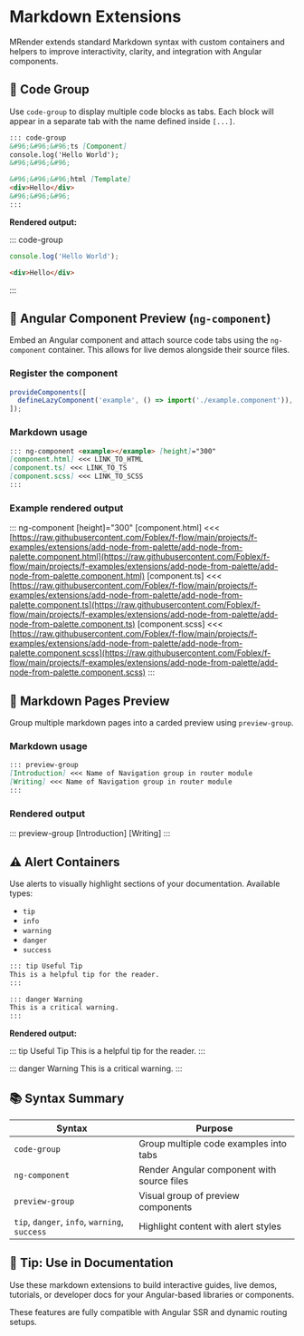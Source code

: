 ﻿# Markdown Extensions

MRender extends standard Markdown syntax with custom containers and helpers to improve interactivity, clarity, and integration with Angular components.

## 📑 Code Group

Use `code-group` to display multiple code blocks as tabs. Each block will appear in a separate tab with the name defined inside `[...]`.

````markdown
::: code-group
&#96;&#96;&#96;ts [Component]
console.log('Hello World');
&#96;&#96;&#96;

&#96;&#96;&#96;html [Template]
<div>Hello</div>
&#96;&#96;&#96;
:::

````

**Rendered output:**

::: code-group
```ts [Component]
console.log('Hello World');
````

```html [Template]
<div>Hello</div>
```

:::

## 🧩 Angular Component Preview (`ng-component`)

Embed an Angular component and attach source code tabs using the `ng-component` container. This allows for live demos alongside their source files.

### Register the component

```ts
provideComponents([
  defineLazyComponent('example', () => import('./example.component')),
]);
```

### Markdown usage

```markdown
::: ng-component <example></example> [height]="300"
[component.html] <<< LINK_TO_HTML
[component.ts] <<< LINK_TO_TS
[component.scss] <<< LINK_TO_SCSS
:::
```

### Example rendered output

::: ng-component <example></example> [height]="300"
[component.html] <<< [https://raw.githubusercontent.com/Foblex/f-flow/main/projects/f-examples/extensions/add-node-from-palette/add-node-from-palette.component.html](https://raw.githubusercontent.com/Foblex/f-flow/main/projects/f-examples/extensions/add-node-from-palette/add-node-from-palette.component.html)
[component.ts] <<< [https://raw.githubusercontent.com/Foblex/f-flow/main/projects/f-examples/extensions/add-node-from-palette/add-node-from-palette.component.ts](https://raw.githubusercontent.com/Foblex/f-flow/main/projects/f-examples/extensions/add-node-from-palette/add-node-from-palette.component.ts)
[component.scss] <<< [https://raw.githubusercontent.com/Foblex/f-flow/main/projects/f-examples/extensions/add-node-from-palette/add-node-from-palette.component.scss](https://raw.githubusercontent.com/Foblex/f-flow/main/projects/f-examples/extensions/add-node-from-palette/add-node-from-palette.component.scss)
:::

## 🧩 Markdown Pages Preview 

Group multiple markdown pages into a carded preview using `preview-group`.

### Markdown usage

```markdown
::: preview-group
[Introduction] <<< Name of Navigation group in router module
[Writing] <<< Name of Navigation group in router module
:::
```
### Rendered output

::: preview-group
[Introduction] 
[Writing]
:::


## ⚠️ Alert Containers

Use alerts to visually highlight sections of your documentation. Available types:

* `tip`
* `info`
* `warning`
* `danger`
* `success`

```markdown
::: tip Useful Tip
This is a helpful tip for the reader.
:::

::: danger Warning
This is a critical warning.
:::
```

**Rendered output:**

::: tip Useful Tip
This is a helpful tip for the reader.
:::

::: danger Warning
This is a critical warning.
:::

## 📚 Syntax Summary

| Syntax                                        | Purpose                                    |
| --------------------------------------------- | ------------------------------------------ |
| `code-group`                                  | Group multiple code examples into tabs     |
| `ng-component`                                | Render Angular component with source files |
| `preview-group`                               | Visual group of preview components         |
| `tip`, `danger`, `info`, `warning`, `success` | Highlight content with alert styles        |

## 🧠 Tip: Use in Documentation

Use these markdown extensions to build interactive guides, live demos, tutorials, or developer docs for your Angular-based libraries or components.

These features are fully compatible with Angular SSR and dynamic routing setups.
